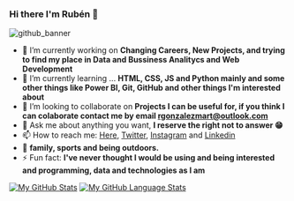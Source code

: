 ### Hi there I'm Rubén 👋


![github_banner](https://user-images.githubusercontent.com/85254943/135859433-79d9d43f-7085-4b5f-adf0-56fdbef86d21.png)

- 🔭 I’m currently working on  **Changing Careers, New Projects, and trying to find my place in Data and Bussiness Analitycs and Web Development** 
- 🌱 I’m currently learning ... **HTML, CSS, JS and Python mainly and some other things like Power BI, Git, GitHub and other things I'm interested about**
- 👯 I’m looking to collaborate on **Projects I can be useful for, if you think I can colaborate contact me by email rgonzalezmart@outlook.com**
- 💬 Ask me about anything you want, **I reserve the right not to answer 😁**
- 📫 How to reach me: [Here](https://github.com/bokettoyz), [Twitter](https://twitter.com/boketto_yz), [Instagram](https://www.instagram.com/boketto_yz/) and [Linkedin](https://www.linkedin.com/in/rubengonzalezmartinez/)
- 🧡 **family, sports and being outdoors.**
- ⚡ Fun fact: **I've never thought I would be using and being interested and programming, data and technologies as I am**

[![My GitHub Stats](https://github-readme-stats.vercel.app/api/?username=bokettoyz&count_private=true&theme=tokyonight&showicons=true)]()
[![My GitHub Language Stats](https://github-readme-stats.vercel.app/api/top-langs/?username=bokettoyz&langs_count=5&theme=tokyonight)]()
